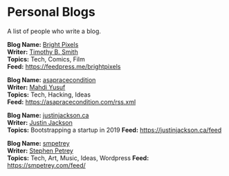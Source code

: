 # Personal Blogs
A list of people who write a blog.

**Blog Name:** [Bright Pixels](https://brightpixels.blog/)  
**Writer:** [Timothy B. Smith](https://ttimsmith.com/)  
**Topics:** Tech, Comics, Film  
**Feed:** <https://feedpress.me/brightpixels>

**Blog Name:** [asapracecondition](https://asapracecondition.com/)  
**Writer:** [Mahdi Yusuf](https://twitter.com/myusuf3)  
**Topics:** Tech, Hacking, Ideas  
**Feed:** <https://asapracecondition.com/rss.xml>

**Blog Name:** [justinjackson.ca](https://justinjackson.ca)  
**Writer:** [Justin Jackson](https://twitter.com/mijustin)  
**Topics:** Bootstrapping a startup in 2019
**Feed:** <https://justinjackson.ca/feed>

**Blog Name:** [smpetrey](https://smpetrey.com/)  
**Writer:** [Stephen Petrey](https://twitter.com/smpetrey)  
**Topics:** Tech, Art, Music, Ideas, Wordpress
**Feed:** <https://smpetrey.com/feed/>